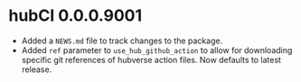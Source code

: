# hubCI 0.0.0.9001

* Added a `NEWS.md` file to track changes to the package.
* Added `ref` parameter to `use_hub_github_action` to allow for downloading specific git references of hubverse action files. Now defaults to latest release.
